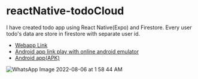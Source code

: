 # reactNative-todoCloud
I have created todo app using React Native(Expo) and Firestore. Every user todo's data are store in firestore with separate user id.

* [Webapp Link](https://todocloud.netlify.app/)
* [Android app link play with online android emulator](https://appetize.io/app/3yqrpul6sn66bpmn6d2djzui2i)
* [Android app(APK)](https://drive.google.com/file/d/1TRHOeQonlJ453pfq0DahndaN3-sKxdOw/view?usp=sharing)

![WhatsApp Image 2022-08-06 at 1 58 44 AM](https://user-images.githubusercontent.com/60483672/183157961-5504be3b-c534-4e7a-9c17-dee594faeb07.jpeg)
